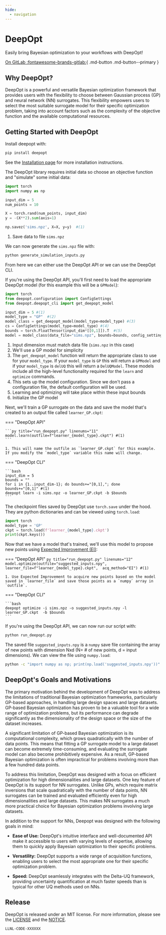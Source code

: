 ```yaml
---
hide:
  - navigation
---
```


# DeepOpt

Easily bring Bayesian optimization to your workflows with DeepOpt!

<!-- [On GitHub :fontawesome-brands-github:](https://lc.llnl.gov/gitlab/kur1/deepopt_release){ .md-button .md-button--primary } -->
[On GitLab :fontawesome-brands-gitlab:](https://lc.llnl.gov/gitlab/kur1/deepopt_release){ .md-button .md-button--primary }

## Why DeepOpt?

DeepOpt is a powerful and versatile Bayesian optimization framework that provides users with the flexibility to choose between Gaussian process (GP) and neural network (NN) surrogates. This flexibility empowers users to select the most suitable surrogate model for their specific optimization problem, taking into account factors such as the complexity of the objective function and the available computational resources.

## Getting Started with DeepOpt

Install deepopt with:

```bash
pip install deepopt
```

See the [Installation page](./user_guide/installation.md) for more installation instructions.

The DeepOpt library requires initial data so choose an objective function and "simulate" some initial data:

```py title="generate_simulation_inputs.py" linenums="1"
import torch
import numpy as np

input_dim = 5
num_points = 10

X = torch.rand(num_points, input_dim)
y = -(X**2).sum(axis=1)

np.savez('sims.npz', X=X, y=y)  #(1)
```

1. Save data to file `sims.npz`

We can now generate the `sims.npz` file with:

```bash
python generate_simulation_inputs.py
```

From here we can either use the DeepOpt API or we can use the DeepOpt CLI.

If you're using the DeepOpt API, you'll first need to load the appropriate DeepOpt model (for this example this will be a `GPModel`):

```py linenums="1" title="run_deepopt.py"
import torch
from deepopt.configuration import ConfigSettings
from deepopt.deepopt_cli import get_deepopt_model

input_dim = 5 #(1)
model_type = "GP"  #(2)
model_class = get_deepopt_model(model_type=model_type) #(3)
cs = ConfigSettings(model_type=model_type) #(4)
bounds = torch.FloatTensor(input_dim*[[0,1]]).T  #(5)
model = model_class(data_file="sims.npz", bounds=bounds, config_settings=cs)  #(6)
```

1. Input dimension must match data file (`sims.npz` in this case)
2. We'll use a GP model for simplicity
3. The `get_deepopt_model` function will return the appropriate class to use for your `model_type`. If your `model_type` is `GP` this will return a `GPModel` and if your `model_type` is `delUQ` this will return a `DelUQModel`. These models include all the high-level functionality required for the `learn` and `optimize` commands.
4. This sets up the model configuration. Since we don't pass a configuration file, the default configuration will be used.
5. Learning and optimizing will take place within these input bounds
6. Initialize the GP model

Next, we'll train a GP surrogate on the data and save the model that's created to an output file called `learner_GP.ckpt`:

=== "DeepOpt API"

    ```py title="run_deepopt.py" linenums="11"
    model.learn(outfile=f"learner_{model_type}.ckpt") #(1)
    ```

    1. This will name the outfile as `learner_GP.ckpt` for this example. If you modify the `model_type` variable this name will change.

=== "DeepOpt CLI"

    ```bash
    input_dim = 5
    bounds = ""
    for i in {1..input_dim-1}; do bounds+="[0,1],"; done
    bounds+="[0,1]" #(1)
    deepopt learn -i sims.npz -o learner_GP.ckpt -b $bounds
    ```

The checkpoint files saved by DeepOpt use `torch.save` under the hood. They are python dictionaries and can be viewed using `torch.load`:
```py title="view_ckpt.py" linenums="1"
import torch
model_type = 'GP'
ckpt = torch.load(f'learner_{model_type}.ckpt')
print(ckpt.keys())
```

Now that we have a model that's trained, we'll use this model to propose new points using [Expected Improvement (EI)](./user_guide/acquisition_functions.md#ei):

=== "DeepOpt API"
    ```py title="run_deepopt.py" linenums="12"
    model.optimize(outfile="suggested_inputs.npy", 
    learner_file=f"learner_{model_type}.ckpt", 
    acq_method="EI") #(1)
    ```

    1. Use Expected Improvement to acquire new points based on the model saved in `learner_file` and save those points as a `numpy` array in `outfile`.


=== "DeepOpt CLI"

    ```bash
    deepopt optimize -i sims.npz -o suggested_inputs.npy -l learner_GP.ckpt  -b $bounds
    ```

If you're using the DeepOpt API, we can now run our script with:

```bash
python run_deepopt.py
```

The saved file `suggested_inputs.npy` is a `numpy` save file containing the array of new points with dimension Nxd (N= # of new points, d = input dimensions). We can view the file using `numpy.load`:
```bash
python -c "import numpy as np; print(np.load('suggested_inputs.npy'))"
```

## DeepOpt's Goals and Motivations

The primary motivation behind the development of DeepOpt was to address the limitations of traditional Bayesian optimization frameworks, particularly GP-based approaches, in handling large design spaces and large datasets. GP-based Bayesian optimization has proven to be a valuable tool for a wide range of optimization problems, but its performance can degrade significantly as the dimensionality of the design space or the size of the dataset increases.

A significant limitation of GP-based Bayesian optimization is its computational complexity, which grows quadratically with the number of data points. This means that fitting a GP surrogate model to a large dataset can become extremely time-consuming, and evaluating the surrogate model can also become prohibitively expensive. As a result, GP-based Bayesian optimization is often impractical for problems involving more than a few hundred data points.

To address this limitation, DeepOpt was designed with a focus on efficient optimization for high dimensionalities and large datasets. One key feature of DeepOpt is its support for NN surrogates. Unlike GPs, which require matrix inversions that scale quadratically with the number of data points, NN surrogates can be trained and evaluated efficiently even for high dimensionalities and large datasets. This makes NN surrogates a much more practical choice for Bayesian optimization problems involving large datasets.

In addition to the support for NNs, Deepopt was designed with the following goals in mind:

- **Ease of Use:** DeepOpt's intuitive interface and well-documented API make it accessible to users with varying levels of expertise, allowing them to quickly apply Bayesian optimization to their specific problems.

- **Versatility:** DeepOpt supports a wide range of acquisition functions, enabling users to select the most appropriate one for their specific optimization problem.

- **Speed:** DeepOpt seamlessly integrates with the Delta-UQ framework, providing uncertainty quantification at much faster speeds than is typical for other UQ methods used on NNs.

## Release

DeepOpt is released under an MIT license. For more information, please see the [LICENSE](https://lc.llnl.gov/gitlab/kur1/deepopt_release/-/blob/develop/LICENSE.md?ref_type=heads)
and the [NOTICE](https://lc.llnl.gov/gitlab/kur1/deepopt_release/-/blob/develop/NOTICE.md?ref_type=heads).

``LLNL-CODE-XXXXXX``

